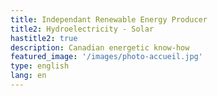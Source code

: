 ```yaml
---
title: Independant Renewable Energy Producer
title2: Hydroelectricity - Solar
hastitle2: true
description: Canadian energetic know-how
featured_image: '/images/photo-accueil.jpg'
type: english
lang: en
---
```

